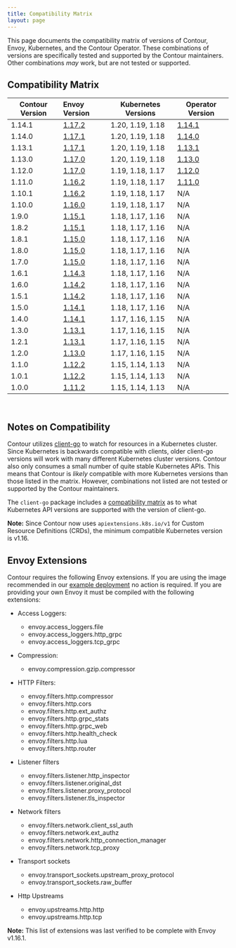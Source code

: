 ```yaml
---
title: Compatibility Matrix
layout: page
---
```


This page documents the compatibility matrix of versions of Contour, Envoy, Kubernetes, and the Contour Operator.
These combinations of versions are specifically tested and supported by the Contour maintainers.
Other combinations *may* work, but are not tested or supported.

## Compatibility Matrix

| Contour Version | Envoy Version        | Kubernetes Versions | Operator Version |
| --------------- | :------------------- | ------------------- | ---------------- |
| 1.14.1          | [1.17.2][15]         | 1.20, 1.19, 1.18    | [1.14.1][55]     |
| 1.14.0          | [1.17.1][14]         | 1.20, 1.19, 1.18    | [1.14.0][54]     |
| 1.13.1          | [1.17.1][14]         | 1.20, 1.19, 1.18    | [1.13.1][53]     |
| 1.13.0          | [1.17.0][13]         | 1.20, 1.19, 1.18    | [1.13.0][52]     |
| 1.12.0          | [1.17.0][13]         | 1.19, 1.18, 1.17    | [1.12.0][51]     |
| 1.11.0          | [1.16.2][12]         | 1.19, 1.18, 1.17    | [1.11.0][50]     |
| 1.10.1          | [1.16.2][12]         | 1.19, 1.18, 1.17    | N/A              |
| 1.10.0          | [1.16.0][11]         | 1.19, 1.18, 1.17    | N/A              |
| 1.9.0           | [1.15.1][10]         | 1.18, 1.17, 1.16    | N/A              |
| 1.8.2           | [1.15.1][10]         | 1.18, 1.17, 1.16    | N/A              |
| 1.8.1           | [1.15.0][9]          | 1.18, 1.17, 1.16    | N/A              |
| 1.8.0           | [1.15.0][9]          | 1.18, 1.17, 1.16    | N/A              |
| 1.7.0           | [1.15.0][9]          | 1.18, 1.17, 1.16    | N/A              |
| 1.6.1           | [1.14.3][8]          | 1.18, 1.17, 1.16    | N/A              |
| 1.6.0           | [1.14.2][7]          | 1.18, 1.17, 1.16    | N/A              |
| 1.5.1           | [1.14.2][7]          | 1.18, 1.17, 1.16    | N/A              |
| 1.5.0           | [1.14.1][6]          | 1.18, 1.17, 1.16    | N/A              |
| 1.4.0           | [1.14.1][6]          | 1.17, 1.16, 1.15    | N/A              |
| 1.3.0           | [1.13.1][5]          | 1.17, 1.16, 1.15    | N/A              |
| 1.2.1           | [1.13.1][5]          | 1.17, 1.16, 1.15    | N/A              |
| 1.2.0           | [1.13.0][4]          | 1.17, 1.16, 1.15    | N/A              |
| 1.1.0           | [1.12.2][3]          | 1.15, 1.14, 1.13    | N/A              |
| 1.0.1           | [1.12.2][3]          | 1.15, 1.14, 1.13    | N/A              |
| 1.0.0           | [1.11.2][2]          | 1.15, 1.14, 1.13    | N/A              |

<br />

## Notes on Compatibility
Contour utilizes [client-go][98] to watch for resources in a Kubernetes cluster.
Since Kubernetes is backwards compatible with clients, older client-go versions will work with many different Kubernetes cluster versions.
Contour also only consumes a small number of quite stable Kubernetes APIs.
This means that Contour is *likely* compatible with more Kubernetes versions than those listed in the matrix.
However, combinations not listed are not tested or supported by the Contour maintainers.

The `client-go` package includes a [compatibility matrix][99] as to what Kubernetes API versions are supported with the version of client-go.

__Note:__ Since Contour now uses `apiextensions.k8s.io/v1` for Custom Resource Definitions (CRDs), the minimum compatible Kubernetes version is v1.16.

## Envoy Extensions
Contour requires the following Envoy extensions.
If you are using the image recommended in our [example deployment][1] no action is required.
If you are providing your own Envoy it must be compiled with the following extensions:

- Access Loggers: 
  - envoy.access_loggers.file
  - envoy.access_loggers.http_grpc
  - envoy.access_loggers.tcp_grpc
  
- Compression:
  - envoy.compression.gzip.compressor
    
- HTTP Filters:
  - envoy.filters.http.compressor
  - envoy.filters.http.cors
  - envoy.filters.http.ext_authz
  - envoy.filters.http.grpc_stats
  - envoy.filters.http.grpc_web
  - envoy.filters.http.health_check
  - envoy.filters.http.lua
  - envoy.filters.http.router
   
- Listener filters
  - envoy.filters.listener.http_inspector
  - envoy.filters.listener.original_dst
  - envoy.filters.listener.proxy_protocol
  - envoy.filters.listener.tls_inspector

- Network filters
  - envoy.filters.network.client_ssl_auth
  - envoy.filters.network.ext_authz
  - envoy.filters.network.http_connection_manager
  - envoy.filters.network.tcp_proxy
  
- Transport sockets
  - envoy.transport_sockets.upstream_proxy_protocol
  - envoy.transport_sockets.raw_buffer
  
- Http Upstreams
  - envoy.upstreams.http.http
  - envoy.upstreams.http.tcp

__Note:__ This list of extensions was last verified to be complete with Envoy v1.16.1.


[1]: {{site.github.repository_url}}/tree/{{site.github.latest_release.tag_name}}/examples/contour

[2]: https://www.envoyproxy.io/docs/envoy/latest/version_history/v1.11.2
[3]: https://www.envoyproxy.io/docs/envoy/latest/version_history/v1.12.2
[4]: https://www.envoyproxy.io/docs/envoy/latest/version_history/v1.13.0
[5]: https://www.envoyproxy.io/docs/envoy/latest/version_history/v1.13.1
[6]: https://www.envoyproxy.io/docs/envoy/latest/version_history/v1.14.1
[7]: https://www.envoyproxy.io/docs/envoy/latest/version_history/v1.14.2
[8]: https://www.envoyproxy.io/docs/envoy/latest/version_history/v1.14.3
[9]: https://www.envoyproxy.io/docs/envoy/latest/version_history/v1.15.0
[10]: https://www.envoyproxy.io/docs/envoy/latest/version_history/v1.15.1
[11]: https://www.envoyproxy.io/docs/envoy/latest/version_history/v1.16.0
[12]: https://www.envoyproxy.io/docs/envoy/latest/version_history/v1.16.2
[13]: https://www.envoyproxy.io/docs/envoy/latest/version_history/v1.17.0
[14]: https://www.envoyproxy.io/docs/envoy/latest/version_history/v1.17.1
[15]: https://www.envoyproxy.io/docs/envoy/latest/version_history/v1.17.2


[50]: https://github.com/projectcontour/contour-operator/releases/tag/v1.11.0
[51]: https://github.com/projectcontour/contour-operator/releases/tag/v1.12.0
[52]: https://github.com/projectcontour/contour-operator/releases/tag/v1.13.0
[53]: https://github.com/projectcontour/contour-operator/releases/tag/v1.13.1
[54]: https://github.com/projectcontour/contour-operator/releases/tag/v1.14.0
[55]: https://github.com/projectcontour/contour-operator/releases/tag/v1.14.1

[98]: https://github.com/kubernetes/client-go
[99]: https://github.com/kubernetes/client-go#compatibility-matrix
